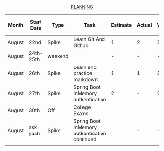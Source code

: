 <p align="center"><ins>PLANNING</ins></p>

| Month  | Start Date | Type    | Task                                          | Estimate | Actual | Last Working Date | Notes/Link                                                            |
|--------|------------|---------|-----------------------------------------------|----------|--------|-------------------|-----------------------------------------------------------------------|
| August | 22nd       | Spike   | Learn Git And Github                          | 1        | 2      | 23rd              |                                                                       |
| August | 24th-25th  | weekend |                                               | -        | -      | -                 | -                                                                     |
| August | 26th       | Spike   | Learn and practice markdown                   | 1        | 1      | 26th              | [issue-1](https://github.com/collaboncode/learning-platform/issues/1) |
| August | 27th       | Spike   | Spring Boot InMemory authentication           | 2        | -      | 29th              | [issue-3](https://github.com/collaboncode/learning-platform/issues/3) |
| August | 30th       | Off     | College Exams                                 |          |        |                   |                                                                       |
| August | ask yash   | Spike   | Spring Boot InMemory authentication continued |          | -      | -                 | [issue-3](https://github.com/collaboncode/learning-platform/issues/3) |
|        |            |         |                                               |          |        |                   |                                                                       |
